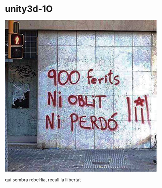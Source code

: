 # unity3d-1O

![ni oblit ni perdó](1-o-ni-oblit-ni-perdo.jpg "ni oblit ni perdó")

qui sembra rebel·lia, recull la llibertat

